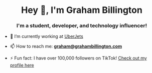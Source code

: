 <h1 align="center">Hey 👋, I'm Graham Billington</h1>
<h3 align="center">I'm a student, developer, and technology influencer!</h3>

- 🔭 I’m currently working at [UberJets](https://flyuberjets.com)

- 📫 How to reach me: **[graham@grahambillington.com](mailto:graham@grahambillington.com)**

- ⚡ Fun fact: I have over 100,000 followers on TikTok! [Check out my profile here](https://tiktok.com/@grahambillington)

<!--
**Gbillington1/Gbillington1** is a ✨ _special_ ✨ repository because its `README.md` (this file) appears on your GitHub profile.

Here are some ideas to get you started:


- 🌱 I’m currently learning ...
- 👯 I’m looking to collaborate on ...
- 🤔 I’m looking for help with ...
- 💬 Ask me about ...
- 📫 How to reach me: 
- 😄 Pronouns: ...
- ⚡ Fun fact: ...
-->
